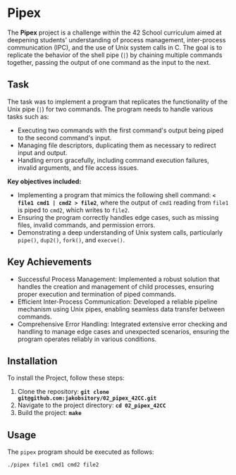 # Pipex
The **Pipex** project is a challenge within the 42 School curriculum aimed at deepening students' understanding of process management, inter-process communication (IPC), and the use of Unix system calls in C. The goal is to replicate the behavior of the shell pipe (`|`) by chaining multiple commands together, passing the output of one command as the input to the next.

## **Task**

The task was to implement a program that replicates the functionality of the Unix pipe (`|`) for two commands. The program needs to handle various tasks such as:

- Executing two commands with the first command's output being piped to the second command's input.
- Managing file descriptors, duplicating them as necessary to redirect input and output.
- Handling errors gracefully, including command execution failures, invalid arguments, and file access issues.

**Key objectives included:**
- Implementing a program that mimics the following shell command: **`< file1 cmd1 | cmd2 > file2`**, where the output of `cmd1` reading from `file1` is piped to `cmd2`, which writes to `file2`.
- Ensuring the program correctly handles edge cases, such as missing files, invalid commands, and permission errors.
- Demonstrating a deep understanding of Unix system calls, particularly `pipe()`, `dup2()`, `fork()`, and `execve()`.

## **Key Achievements**
- Successful Process Management: Implemented a robust solution that handles the creation and management of child processes, ensuring proper execution and termination of piped commands.
- Efficient Inter-Process Communication: Developed a reliable pipeline mechanism using Unix pipes, enabling seamless data transfer between commands.
- Comprehensive Error Handling: Integrated extensive error checking and handling to manage edge cases and unexpected scenarios, ensuring the program operates reliably in various conditions.

## Installation

To install the Project, follow these steps:
1. Clone the repository: **`git clone git@github.com:jakobsitory/02_pipex_42CC.git`**
2. Navigate to the project directory: **`cd 02_pipex_42CC`**
3. Build the project: **`make`**

## **Usage**

The `pipex` program should be executed as follows:

```bash
./pipex file1 cmd1 cmd2 file2
